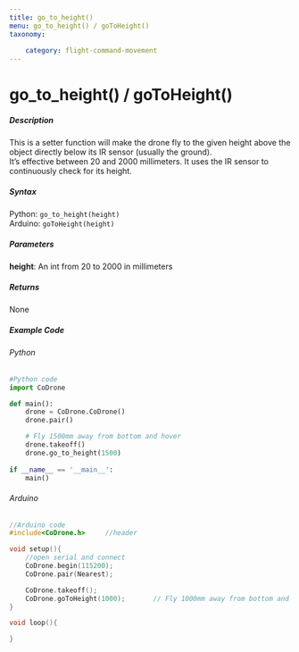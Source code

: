 ```yaml
---
title: go_to_height()
menu: go_to_height() / goToHeight()
taxonomy:
	
	category: flight-command-movement
---
```


# go_to_height() / goToHeight()

##### Description

This is a setter function will make the drone fly to the given height above the object directly below its IR sensor (usually the ground).<br />
It’s effective between 20 and 2000 millimeters. It uses the IR sensor to continuously check for its height.

##### Syntax
Python: ```go_to_height(height)```<br />
Arduino: ```goToHeight(height)```

##### Parameters

**height**: An int from 20 to 2000 in millimeters

##### Returns

None

##### Example Code
###### Python
```python
#Python code
import CoDrone

def main():
	drone = CoDrone.CoDrone()
	drone.pair()

	# Fly 1500mm away from bottom and hover
	drone.takeoff()
	drone.go_to_height(1500)  
	
if __name__ == '__main__':
	main()

```
###### Arduino
```c
//Arduino code
#include<CoDrone.h>		//header

void setup(){
	//open serial and connect
	CoDrone.begin(115200);
	CoDrone.pair(Nearest);

	CoDrone.takeoff();
	CoDrone.goToHeight(1000); 		// Fly 1000mm away from bottom and hover	
}

void loop(){

}

```